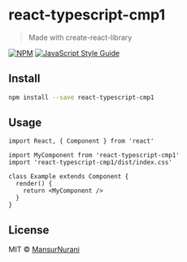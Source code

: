 # react-typescript-cmp1

> Made with create-react-library

[![NPM](https://img.shields.io/npm/v/react-typescript-cmp1.svg)](https://www.npmjs.com/package/react-typescript-cmp1) [![JavaScript Style Guide](https://img.shields.io/badge/code_style-standard-brightgreen.svg)](https://standardjs.com)

## Install

```bash
npm install --save react-typescript-cmp1
```

## Usage

```tsx
import React, { Component } from 'react'

import MyComponent from 'react-typescript-cmp1'
import 'react-typescript-cmp1/dist/index.css'

class Example extends Component {
  render() {
    return <MyComponent />
  }
}
```

## License

MIT © [MansurNurani](https://github.com/MansurNurani)
